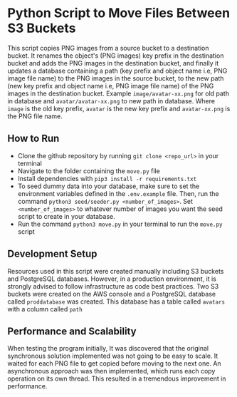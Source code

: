 # Python Script to Move Files Between S3 Buckets

This script copies PNG images from a source bucket to a destination bucket. It renames the object's (PNG images) key prefix in the destination bucket and adds the PNG images in the destination bucket, and finally it updates a database containing a path (key prefix and object name i.e, PNG image file name) to the PNG images in the source bucket, to the new path (new key prefix and object name i.e, PNG image file name) of the PNG  images in the destination bucket. Example `image/avatar-xx.png` for old path in database and `avatar/avatar-xx.png` to new path in database. Where `image` is the old key prefix, `avatar` is the new key prefix and `avatar-xx.png` is the PNG file name. 

## How to Run

- Clone the github repository by running `git clone <repo_url>` in your terminal
- Navigate to the folder containing the `move.py` file
- Install dependencies with `pip3 install -r requirements.txt`
- To seed dummy data into your database, make sure to set the environment variables defined in the `.env.example` file. Then, run the command `python3 seed/seeder.py <number_of_images>`. Set `<number_of_images>` to whatever number of images you want the seed script to create in your database.
- Run the command `python3 move.py` in your terminal to run the `move.py` script

## Development Setup

Resources used in this script were created manually including S3 buckets and PostgreSQL databases. However, in a production environment, it is strongly advised to follow infrastructure as code best practices. Two S3 buckets were created on the AWS console and a PostgreSQL database called `proddatabase` was created. This database has a table called `avatars` with a column called `path`

## Performance and Scalability

When testing the program initially, It was discovered that the original synchronous solution implemented was not going to be easy to scale. It waited for each PNG file to get copied before moving to the next one. An asynchronous approach was then implemented, which runs each copy operation on its own thread. This resulted in a tremendous improvement in performance.
